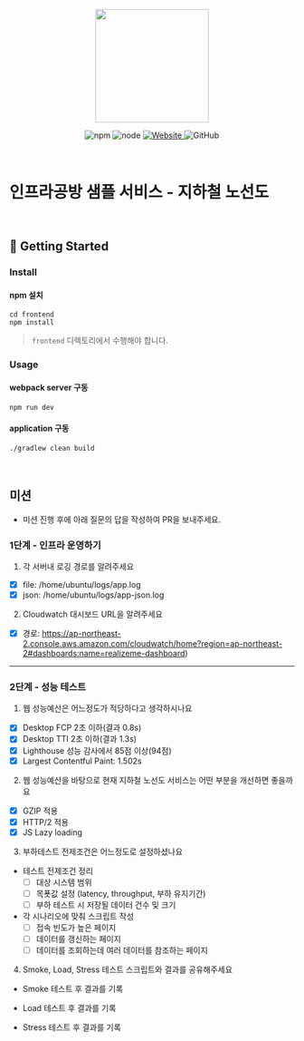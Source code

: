 <p align="center">
    <img width="200px;" src="https://raw.githubusercontent.com/woowacourse/atdd-subway-admin-frontend/master/images/main_logo.png"/>
</p>
<p align="center">
  <img alt="npm" src="https://img.shields.io/badge/npm-%3E%3D%205.5.0-blue">
  <img alt="node" src="https://img.shields.io/badge/node-%3E%3D%209.3.0-blue">
  <a href="https://edu.nextstep.camp/c/R89PYi5H" alt="nextstep atdd">
    <img alt="Website" src="https://img.shields.io/website?url=https%3A%2F%2Fedu.nextstep.camp%2Fc%2FR89PYi5H">
  </a>
  <img alt="GitHub" src="https://img.shields.io/github/license/next-step/atdd-subway-service">
</p>

<br>

# 인프라공방 샘플 서비스 - 지하철 노선도

<br>

## 🚀 Getting Started

### Install
#### npm 설치
```
cd frontend
npm install
```
> `frontend` 디렉토리에서 수행해야 합니다.

### Usage
#### webpack server 구동
```
npm run dev
```
#### application 구동
```
./gradlew clean build
```
<br>

## 미션

* 미션 진행 후에 아래 질문의 답을 작성하여 PR을 보내주세요.

### 1단계 - 인프라 운영하기
1. 각 서버내 로깅 경로를 알려주세요
- [X] file: /home/ubuntu/logs/app.log
- [X] json: /home/ubuntu/logs/app-json.log

2. Cloudwatch 대시보드 URL을 알려주세요
- [X] 경로: https://ap-northeast-2.console.aws.amazon.com/cloudwatch/home?region=ap-northeast-2#dashboards:name=realizeme-dashboard)

---

### 2단계 - 성능 테스트
1. 웹 성능예산은 어느정도가 적당하다고 생각하시나요
- [X] Desktop FCP 2초 이하(결과 0.8s)
- [X] Desktop TTI 2초 이하(결과 1.3s)
- [X] Lighthouse 성능 감사에서 85점 이상(94점)
- [X] Largest Contentful Paint: 1.502s

2. 웹 성능예산을 바탕으로 현재 지하철 노선도 서비스는 어떤 부분을 개선하면 좋을까요
- [X] GZIP 적용
- [X] HTTP/2 적용
- [X] JS Lazy loading

3. 부하테스트 전제조건은 어느정도로 설정하셨나요 

- 테스트 전제조건 정리
    - [ ]  대상 시스템 범위
    - [ ]  목푯값 설정 (latency, throughput, 부하 유지기간)
    - [ ]  부하 테스트 시 저장될 데이터 건수 및 크기

- 각 시나리오에 맞춰 스크립트 작성
    - [ ]  접속 빈도가 높은 페이지
    - [ ]  데이터를 갱신하는 페이지
    - [ ]  데이터를 조회하는데 여러 데이터를 참조하는 페이지

4. Smoke, Load, Stress 테스트 스크립트와 결과를 공유해주세요
- Smoke 테스트 후 결과를 기록
  
- Load 테스트 후 결과를 기록
  
- Stress 테스트 후 결과를 기록

